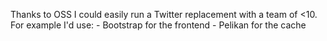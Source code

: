 Thanks to OSS I could easily run a Twitter replacement with a team of &lt;10. For example I'd use: - Bootstrap for the frontend - Pelikan for the cache


